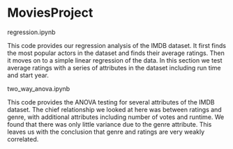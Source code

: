 # MoviesProject

regression.ipynb

 This code provides our regression analysis of the IMDB dataset. It first finds the most popular actors in the dataset and finds their average ratings. Then it moves on to a simple linear regression of the data. In this section we test average ratings with a series of attributes in the dataset including run time and start year.
 
 
two_way_anova.ipynb

 This code provides the ANOVA testing for several attributes of the IMDB dataset. The chief relationship we looked at here was between ratings and genre, with additional attributes including number of votes and runtime. We found that there was only little variance due to the genre attribute. This leaves us with the conclusion that genre and ratings are very weakly correlated. 
  



